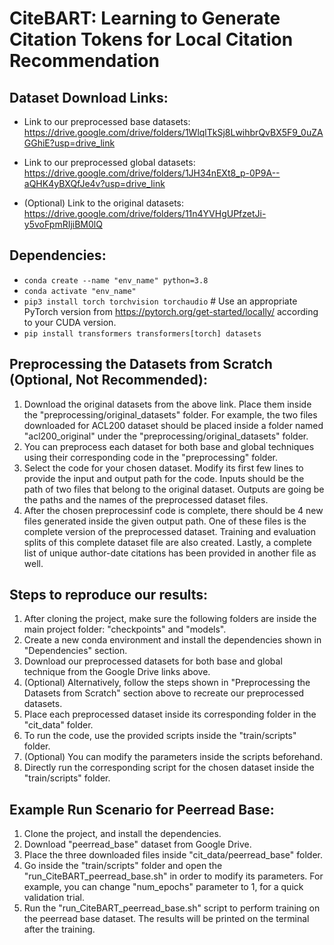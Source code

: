 # CiteBART: Learning to Generate Citation Tokens for Local Citation Recommendation

## Dataset Download Links:
- Link to our preprocessed base datasets: https://drive.google.com/drive/folders/1WlqlTkSj8LwihbrQvBX5F9_0uZAGGhiE?usp=drive_link

- Link to our preprocessed global datasets: https://drive.google.com/drive/folders/1JH34nEXt8_p-0P9A--aQHK4yBXQfJe4v?usp=drive_link

- (Optional) Link to the original datasets: https://drive.google.com/drive/folders/11n4YVHgUPfzetJi-y5voFpmRIjiBM0lQ

## Dependencies:

- `conda create --name "env_name" python=3.8`
- `conda activate "env_name"`
- `pip3 install torch torchvision torchaudio`   # Use an appropriate PyTorch version from https://pytorch.org/get-started/locally/ according to your CUDA version.
- `pip install transformers transformers[torch] datasets`

## Preprocessing the Datasets from Scratch (Optional, Not Recommended):

1. Download the original datasets from the above link. Place them inside the "preprocessing/original_datasets" folder. For example, the two files downloaded for ACL200 dataset should be placed inside a folder named "acl200_original" under the "preprocessing/original_datasets" folder.
2. You can preprocess each dataset for both base and global techniques using their corresponding code in the "preprocessing" folder.
3. Select the code for your chosen dataset. Modify its first few lines to provide the input and output path for the code. Inputs should be the path of two files that belong to the original dataset. Outputs are going be the paths and the names of the preprocessed dataset files.
4. After the chosen preprocessinf code is complete, there should be 4 new files generated inside the given output path. One of these files is the complete version of the preprocessed dataset. Training and evaluation splits of this complete dataset file are also created. Lastly, a complete list of unique author-date citations has been provided in another file as well.

## Steps to reproduce our results:
1. After cloning the project, make sure the following folders are inside the main project folder: "checkpoints" and "models".
2. Create a new conda environment and install the dependencies shown in "Dependencies" section.
3. Download our preprocessed datasets for both base and global technique from the Google Drive links above.
4. (Optional) Alternatively, follow the steps shown in "Preprocessing the Datasets from Scratch" section above to recreate our preprocessed datasets.
5. Place each preprocessed dataset inside its corresponding folder in the "cit_data" folder.
6. To run the code, use the provided scripts inside the "train/scripts" folder. 
7. (Optional) You can modify the parameters inside the scripts beforehand.
8. Directly run the corresponding script for the chosen dataset inside the "train/scripts" folder. 

## Example Run Scenario for Peerread Base:
1. Clone the project, and install the dependencies.
2. Download "peerread_base" dataset from Google Drive.
3. Place the three downloaded files inside "cit_data/peerread_base" folder.
4. Go inside the "train/scripts" folder and open the "run_CiteBART_peerread_base.sh" in order to modify its parameters. For example, you can change "num_epochs" parameter to 1, for a quick validation trial.
5. Run the "run_CiteBART_peerread_base.sh" script to perform training on the peerread base dataset. The results will be printed on the terminal after the training.
